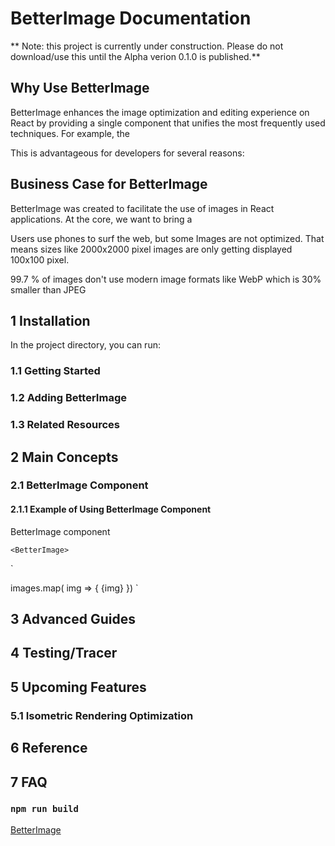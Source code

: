 # BetterImage Documentation

** Note: this project is currently under construction. Please do not download/use this until the Alpha verion 0.1.0 is published.**

## Why Use BetterImage

BetterImage enhances the image optimization and editing experience on React by providing a single component that unifies the most frequently used techniques. For example, the 

This is advantageous for developers for several reasons: 

## Business Case for BetterImage

BetterImage was created to facilitate the use of images in React applications. At the core, we want to bring a 

Users use phones to surf the web, but some Images are not optimized. That means sizes like 2000x2000 pixel images are only getting displayed 100x100 pixel.

99.7 % of images don't use modern image formats like WebP which is 30% smaller than JPEG

## 1 Installation 

In the project directory, you can run:

### 1.1 Getting Started

### 1.2 Adding BetterImage

### 1.3 Related Resources


## 2 Main Concepts

### 2.1 BetterImage Component

#### 2.1.1 Example of Using BetterImage Component

BetterImage component 

`<BetterImage>`

`<App>
	<ImageList />
</App>

<ImageList>
	<BetterImage src=”./img.png” resize="200x200" theme=”oneImage” />
	images.map( img => {
		<BetterImage>
			{img}
		</BetterImage>
	})
</ImageList>
`

## 3 Advanced Guides


## 4 Testing/Tracer


## 5 Upcoming Features

### 5.1 Isometric Rendering Optimization

## 6 Reference

## 7 FAQ


### `npm run build`

[BetterImage](https://www.betterimagejs.com) 




